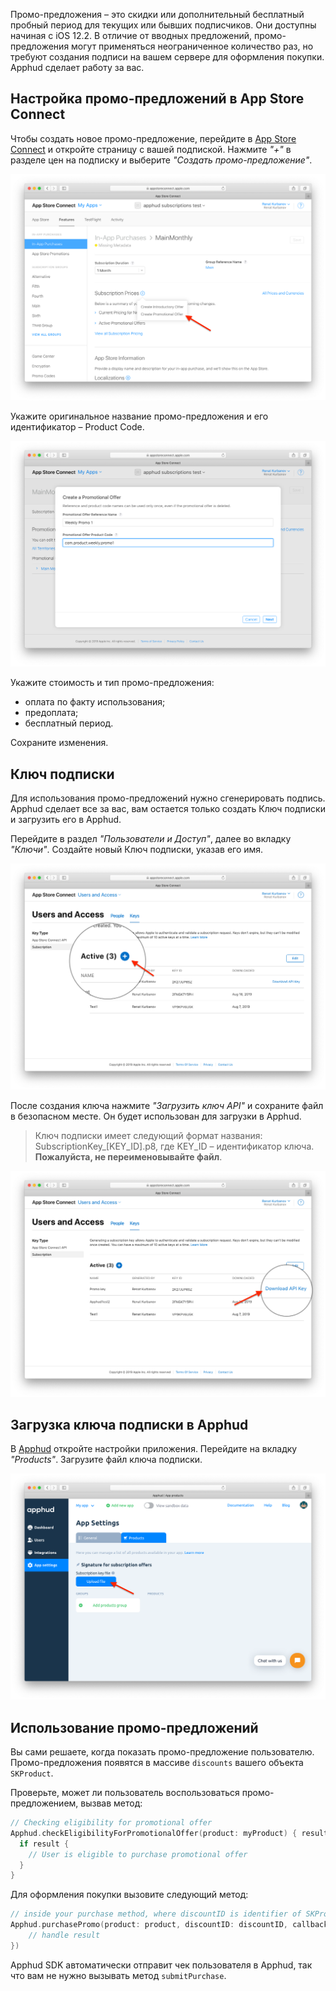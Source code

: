Промо-предложения – это скидки или дополнительный бесплатный пробный период для текущих или бывших подписчиков. Они доступны начиная с iOS 12.2. В отличие от вводных предложений, промо-предложения могут применяться неограниченное количество раз, но требуют создания подписи на вашем сервере для оформления покупки. Apphud сделает работу за вас.

## Настройка промо-предложений в App Store Connect

Чтобы создать новое промо-предложение, перейдите в <a href="https://appstoreconnect.apple.com/" target="_blank">App Store Connect</a> и откройте страницу с вашей подпиской. Нажмите *"+"* в разделе цен на подписку и выберите *"Создать промо-предложение"*.

![](assets/promo-offers-1.png)

Укажите оригинальное название промо-предложения и его идентификатор – Product Code.

![](assets/promo-offers-2.png)

Укажите стоимость и тип промо-предложения:

* оплата по факту использования;
* предоплата;
* бесплатный период.

Сохраните изменения.

## Ключ подписки

Для использования промо-предложений нужно сгенерировать подпись. Apphud сделает все за вас, вам остается только создать Ключ подписки и загрузить его в Apphud.

Перейдите в раздел *"Пользователи и Доступ"*, далее во вкладку *"Ключи"*. Создайте новый Ключ подписки, указав его имя.

![](assets/promo-offers-3.png)

После создания ключа нажмите *"Загрузить ключ API"* и сохраните файл в безопасном месте. Он будет использован для загрузки в Apphud. 

> Ключ подписки имеет следующий формат названия: SubscriptionKey_[KEY_ID].p8, где KEY_ID – идентификатор ключа. **Пожалуйста, не перeименовывайте файл**.



![](assets/promo-offers-4.png)

## Загрузка ключа подписки в Apphud

В <a href="https://app.apphud.com/" target="_blank">Apphud</a> откройте настройки приложения. Перейдите на вкладку *"Products"*. Загрузите файл ключа подписки.

![](assets/promo-offers-5.png)

## Использование промо-предложений

Вы сами решаете, когда показать промо-предложение пользователю. Промо-предложения появятся в массиве `discounts` вашего объекта `SKProduct`.

Проверьте, может ли пользователь воспользоваться промо-предложением, вызвав метод:

```swift
// Checking eligibility for promotional offer
Apphud.checkEligibilityForPromotionalOffer(product: myProduct) { result in
  if result {
    // User is eligible to purchase promotional offer
  }
}
```

Для оформления покупки вызовите следующий метод:

```swift
// inside your purchase method, where discountID is identifier of SKProductDiscount object
Apphud.purchasePromo(product: product, discountID: discountID, callback: { (subsc, error) in
	// handle result
})
```

Apphud SDK автоматически отправит чек пользователя в Apphud, так что вам не нужно вызывать метод `submitPurchase`.